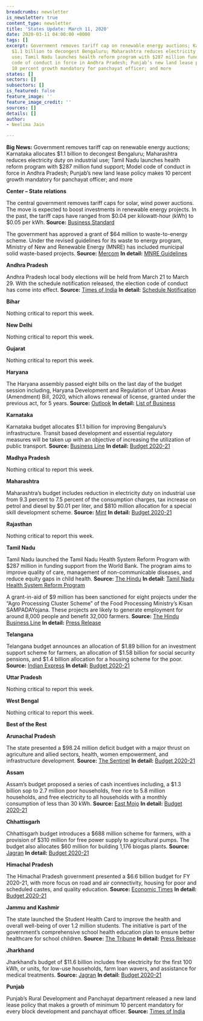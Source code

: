 ```yaml
---
breadcrumbs: newsletter
is_newsletter: true
content_type: newsletter
title: 'States Update: March 11, 2020'
date: 2020-03-11 04:00:00 +0000
tags: []
excerpt: Government removes tariff cap on renewable energy auctions; Karnataka allocates
  $1.1 billion to decongest Bengaluru; Maharashtra reduces electricity duty on industrial
  use; Tamil Nadu launches health reform program with $287 million fund support; Model
  code of conduct in force in Andhra Pradesh; Punjab’s new land lease policy makes
  10 percent growth mandatory for panchayat officer; and more
states: []
sectors: []
subsectors: []
is_featured: false
feature_image: ''
feature_image_credit: ''
sources: []
details: []
author:
- Neelima Jain

---
```

**Big News:** Government removes tariff cap on renewable energy auctions; Karnataka allocates $1.1 billion to decongest Bengaluru; Maharashtra reduces electricity duty on industrial use; Tamil Nadu launches health reform program with $287 million fund support; Model code of conduct in force in Andhra Pradesh; Punjab’s new land lease policy makes 10 percent growth mandatory for panchayat officer; and more

**Center – State relations**

The central government removes tariff caps for solar, wind power auctions. The move is expected to boost investments in renewable energy projects. In the past, the tariff caps have ranged from $0.04 per kilowatt-hour (kWh) to $0.05 per kWh. **Source:** [Business Standard](https://www.business-standard.com/article/economy-policy/mnre-removes-cap-on-bids-for-renewables-industry-says-decision-ill-timed-120030601421_1.html)

The government has approved a grant of $64 million to waste-to-energy scheme. Under the revised guidelines for its waste to energy program, Ministry of New and Renewable Energy (MNRE) has included municipal solid waste-based projects. **Source:** [Mercom](https://mercomindia.com/mnre-municipal-solid-waste-to-energy-program-guidelines/) **In detail:** [MNRE Guidelines](https://mnre.gov.in/sites/default/files/webform/notices/RevisedGuidelines.pdf)

**Andhra Pradesh**

Andhra Pradesh local body elections will be held from March 21 to March 29. With the schedule notification released, the election code of conduct has come into effect. **Source:** [Times of India](https://timesofindia.indiatimes.com/city/amaravati/four-phase-local-body-elections-in-andhra-pradesh-to-begin-on-march-21/articleshow/74526475.cms) **In detail:** [Schedule Notification](http://sec.ap.gov.in/Documents/Notifications/Symbol_Notification-MPTC_and_ZPTC.pdf)

**Bihar**

Nothing critical to report this week.

**New Delhi**

Nothing critical to report this week.

**Gujarat**

Nothing critical to report this week.

**Haryana**

The Haryana assembly passed eight bills on the last day of the budget session including, Haryana Development and Regulation of Urban Areas (Amendment) Bill, 2020, which allows renewal of license, granted under the previous act, for 5 years. **Source:** [Outlook](https://www.outlookindia.com/newsscroll/haryana-assembly-passes-eight-bills/1751066) **In detail:** [List of Business](http://haryanaassembly.gov.in/wp-content/uploads/2020/03/List-of-Business_4th-March-2020-1.pdf)

**Karnataka**

Karnataka budget allocates $1.1 billion for improving Bengaluru’s infrastructure. Transit based development and essential regulatory measures will be taken up with an objective of increasing the utilization of public transport. **Source:** [Business Line](https://www.thehindubusinessline.com/news/national/karnataka-budget-bengaluru-city-gets-8772-cr-to-improve-infrastructure/article30992913.ece) **In detail:** [Budget 2020-21 ](https://www.finance.karnataka.gov.in/storage/pdf-files/2020%2021%20Budget/English%20Budget%20Speech-2020-21.pdf)

**Madhya Pradesh**

Nothing critical to report this week.

**Maharashtra**

Maharashtra’s budget includes reduction in electricity duty on industrial use from 9.3 percent to 7.5 percent of the consumption charges, tax increase on petrol and diesel by $0.01 per liter, and $810 million allocation for a special skill development scheme. **Source:** [Mint](https://www.livemint.com/news/india/maharashtra-cuts-stamp-duty-on-property-in-mumbai-pune-nagpur-11583487641099.html) **In detail:** [Budget 2020-21](https://www.maharashtra.gov.in/1213/1225/)

**Rajasthan**

Nothing critical to report this week.

**Tamil Nadu**

Tamil Nadu launched the Tamil Nadu Health System Reform Program with $287 million in funding support from the World Bank. The program aims to improve quality of care, management of non-communicable diseases, and reduce equity gaps in child health. **Source:** [The Hindu](https://www.thehindu.com/news/national/tamil-nadu/edappadi-launches-tamil-nadu-health-system-reform-programme/article30970486.ece) **In detail:** [Tamil Nadu Health System Reform Program](https://tnhsp.org/tnhsrp/)

A grant-in-aid of $9 million has been sanctioned for eight projects under the “Agro Processing Cluster Scheme” of the Food Processing Ministry’s Kisan SAMPADAYojana. These projects are likely to generate employment for around 8,000 people and benefit 32,000 farmers. **Source:** [The Hindu Business Line](https://www.thehindubusinessline.com/economy/policy/food-processing-ministry-grants-aid-for-10-projects/article30991396.ece) **In detail:** [Press Release](https://pib.gov.in/newsite/PrintRelease.aspx?relid=199863)

**Telangana**

Telangana budget announces an allocation of $1.89 billion for an investment support scheme for farmers, an allocation of $1.58 billion for social security pensions, and $1.4 billion allocation for a housing scheme for the poor. **Source:** [Indian Express](https://indianexpress.com/article/cities/hyderabad/telangana-budget-live-updates-kcr-harish-rao-6304786/) **In detail:** [Budget 2020-21](https://www.telangana.gov.in/PDFDocuments/Budget-2020-21/Budget%20in%20Brief%20Vol-VI.pdf)

**Uttar Pradesh**

Nothing critical to report this week.

**West Bengal**

Nothing critical to report this week.

**Best of the Rest**

**Arunachal Pradesh**

The state presented a $98.24 million deficit budget with a major thrust on agriculture and allied sectors, health, women empowerment, and infrastructure development. **Source:** [The Sentinel](https://www.sentinelassam.com/north-east-india-news/arunachal-news/arunachal-deputy-cm-chowna-mein-presents-rs-731-40-crore-deficit-budget-2020-21/) **In detail:** [Budget 2020-21](http://www.arunachalbudget.in/docs/glance.pdf)

**Assam**

Assam’s budget proposed a series of cash incentives including, a $1.3 billion sop to 2.7 million poor households, free rice to 5.8 million households, and free electricity to all households with a monthly consumption of less than 30 kWh. **Source:** [East Mojo](https://www.eastmojo.com/assam/2020/03/06/assam-budget-2020-21-state-govt-announces-18-flagship-programmes) **In detail:** [Budget 2020-21](https://finassam.in/budget_documents/)

**Chhattisgarh**

Chhattisgarh budget introduces a $688 million scheme for farmers, with a provision of $310 million for free power supply to agricultural pumps. The budget also allocates $60 million for building 1,176 biogas plants. **Source:** [Jagran](https://english.jagran.com/business/chhattisgarh-budget-2020-live-updates-bhupesh-baghel-finance-minister-congress-bjp-chhattisgarh-legislative-assembly-10009337) **In detail:** [Budget 2020-21](http://finance.cg.gov.in/budget_doc/main_budget.asp?year1=2020)

**Himachal Pradesh**

The Himachal Pradesh government presented a $6.6 billion budget for FY 2020-21, with more focus on road and air connectivity, housing for poor and scheduled castes, and quality education. **Source:** [Economic Times](https://economictimes.indiatimes.com/news/economy/finance/more-focus-on-education-connectivity-in-rs-49131-cr-himachal-pradesh-budget-for-fy21/articleshow/74513661.cms) **In detail:** [Budget 2020-21](https://hpvidhansabha.nic.in/Home/Budgets)

**Jammu and Kashmir**

The state launched the Student Health Card to improve the health and overall well-being of over 1.2 million students. The initiative is part of the government’s comprehensive school health education plan to ensure better healthcare for school children. **Source:** [The Tribune](https://www.tribuneindia.com/news/l-g-launches-student-health-card-51544) **In detail:** [Press Release](http://new.jkdirinf.in/NewsDescription.aspx?ID=61656)

**Jharkhand**

Jharkhand’s budget of $11.6 billion includes free electricity for the first 100 kWh, or units, for low-use households, farm loan wavers, and assistance for medical treatments. **Source:** [Jagran](https://english.jagran.com/business/budget/jharkhand-budget-2020-hemant-sorenled-govt-announces-free-electricity-up-to-100-units-up-to-rs-50000-loan-waiver-10009358) **In detail:** [Budget 2020-21](https://finance-jharkhand.gov.in/pdf/budget_2020_21/Book_No_02_Budget_At_a_Glance.pdf)

**Punjab**

Punjab’s Rural Development and Panchayat department released a new land lease policy that makes a growth of minimum 10 percent mandatory for every block development and panchayat officer. **Source:** [Times of India](https://timesofindia.indiatimes.com/city/ludhiana/new-land-lease-policy-for-panchayat-lands-in-punjab-released-sets-a-target-of-rs-400-crore/articleshow/74515744.cms)
